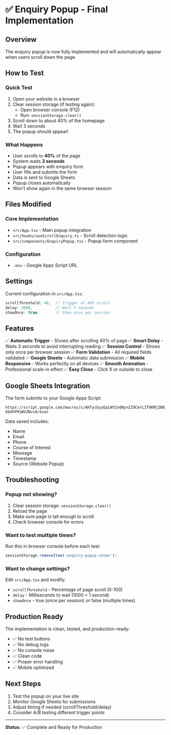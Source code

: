 # ✅ Enquiry Popup - Final Implementation

## Overview
The enquiry popup is now fully implemented and will automatically appear when users scroll down the page.

## How to Test

### Quick Test
1. Open your website in a browser
2. Clear session storage (if testing again):
   - Open browser console (F12)
   - Run: `sessionStorage.clear()`
3. Scroll down to about 40% of the homepage
4. Wait 3 seconds
5. The popup should appear!

### What Happens
- User scrolls to **40%** of the page
- System waits **3 seconds**
- Popup appears with enquiry form
- User fills and submits the form
- Data is sent to Google Sheets
- Popup closes automatically
- Won't show again in the same browser session

## Files Modified

### Core Implementation
- `src/App.tsx` - Main popup integration
- `src/hooks/useScrollEnquiry.ts` - Scroll detection logic
- `src/components/EnquiryPopup.tsx` - Popup form component

### Configuration
- `.env` - Google Apps Script URL

## Settings

Current configuration in `src/App.tsx`:
```typescript
scrollThreshold: 40,  // Trigger at 40% scroll
delay: 3000,          // Wait 3 seconds
showOnce: true        // Show once per session
```

## Features

✅ **Automatic Trigger** - Shows after scrolling 40% of page
✅ **Smart Delay** - Waits 3 seconds to avoid interrupting reading
✅ **Session Control** - Shows only once per browser session
✅ **Form Validation** - All required fields validated
✅ **Google Sheets** - Automatic data submission
✅ **Mobile Responsive** - Works perfectly on all devices
✅ **Smooth Animation** - Professional scale-in effect
✅ **Easy Close** - Click X or outside to close

## Google Sheets Integration

The form submits to your Google Apps Script:
```
https://script.google.com/macros/s/AKfycbyyEpLWY2xONynIZ9CmrLIT9KMjZNO_LorxeVjyEIyUczzUddrjInV-6b4hFMiWVZWvcA/exec
```

Data saved includes:
- Name
- Email
- Phone
- Course of Interest
- Message
- Timestamp
- Source (Website Popup)

## Troubleshooting

### Popup not showing?
1. Clear session storage: `sessionStorage.clear()`
2. Reload the page
3. Make sure page is tall enough to scroll
4. Check browser console for errors

### Want to test multiple times?
Run this in browser console before each test:
```javascript
sessionStorage.removeItem('enquiry-popup-shown');
```

### Want to change settings?
Edit `src/App.tsx` and modify:
- `scrollThreshold` - Percentage of page scroll (0-100)
- `delay` - Milliseconds to wait (1000 = 1 second)
- `showOnce` - true (once per session) or false (multiple times)

## Production Ready

The implementation is clean, tested, and production-ready:
- ✅ No test buttons
- ✅ No debug logs
- ✅ No console noise
- ✅ Clean code
- ✅ Proper error handling
- ✅ Mobile optimized

## Next Steps

1. Test the popup on your live site
2. Monitor Google Sheets for submissions
3. Adjust timing if needed (scrollThreshold/delay)
4. Consider A/B testing different trigger points

---

**Status**: ✅ Complete and Ready for Production
